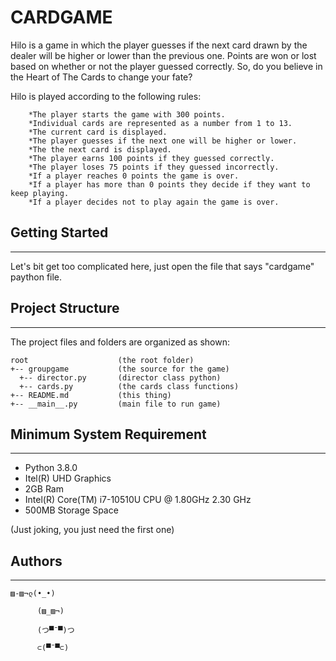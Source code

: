 # CARDGAME
Hilo is a game in which the player guesses if the next card drawn by the dealer will be  higher or lower than the previous one. Points are won or lost based on whether or not the player guessed correctly. So, do you believe in the Heart of The Cards to change your fate?

Hilo is played according to the following rules:
```
    *The player starts the game with 300 points.
    *Individual cards are represented as a number from 1 to 13.
    *The current card is displayed.
    *The player guesses if the next one will be higher or lower.
    *The the next card is displayed.
    *The player earns 100 points if they guessed correctly.
    *The player loses 75 points if they guessed incorrectly.
    *If a player reaches 0 points the game is over.
    *If a player has more than 0 points they decide if they want to keep playing.
    *If a player decides not to play again the game is over.
```
## Getting Started
---
Let's bit get too complicated here, just open the file that says "cardgame" paython file.

## Project Structure
----
The project files and folders are organized as shown:
```
root                    (the root folder)
+-- groupgame           (the source for the game)
  +-- director.py       (director class python)
  +-- cards.py          (the cards class functions)
+-- README.md           (this thing)
+-- __main__.py         (main file to run game)
```

## Minimum System Requirement
----
* Python 3.8.0
* Itel(R) UHD Graphics
* 2GB Ram
* Intel(R) Core(TM) i7-10510U CPU @ 1.80GHz   2.30 GHz
* 500MB Storage Space
  
(Just joking, you just need the first one)

## Authors
----

    ▨-▨¬ლ(•_•) 

          (▨_▨¬)

          (つ▀¯▀)つ

          ⊂(▀¯▀⊂)
